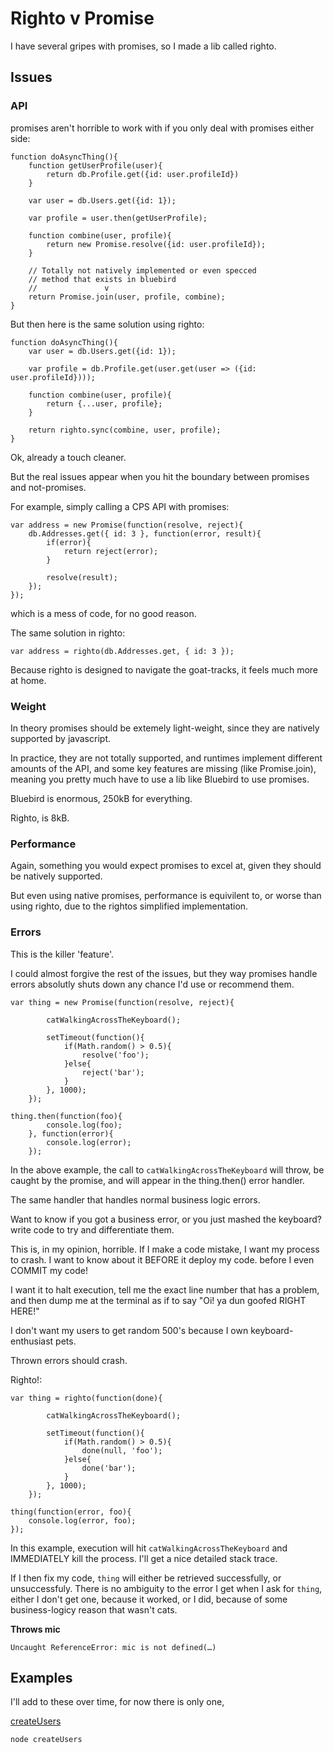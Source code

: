 # Righto v Promise

I have several gripes with promises, so I made a lib called righto.

## Issues

### API

promises aren't horrible to work with
if you only deal with promises either side:

```
function doAsyncThing(){
    function getUserProfile(user){
        return db.Profile.get({id: user.profileId})
    }

    var user = db.Users.get({id: 1});

    var profile = user.then(getUserProfile);

    function combine(user, profile){
        return new Promise.resolve({id: user.profileId});
    }

    // Totally not natively implemented or even specced
    // method that exists in bluebird
    //               v
    return Promise.join(user, profile, combine);
}
```

But then here is the same solution using righto:

```
function doAsyncThing(){
    var user = db.Users.get({id: 1});

    var profile = db.Profile.get(user.get(user => ({id: user.profileId})));

    function combine(user, profile){
        return {...user, profile};
    }

    return righto.sync(combine, user, profile);
}
```

Ok, already a touch cleaner.

But the real issues appear when you
hit the boundary between promises and not-promises.

For example, simply calling a CPS API with promises:

```
var address = new Promise(function(resolve, reject){
    db.Addresses.get({ id: 3 }, function(error, result){
        if(error){
            return reject(error);
        }

        resolve(result);
    });
});
```

which is a mess of code, for no good reason.

The same solution in righto:

```
var address = righto(db.Addresses.get, { id: 3 });
```

Because righto is designed to navigate the goat-tracks,
it feels much more at home.

### Weight

In theory promises should be extemely light-weight,
since they are natively supported by javascript.

In practice, they are not totally supported, and
runtimes implement different amounts of the API,
and some key features are missing (like Promise.join),
meaning you pretty much have to use a lib like Bluebird
to use promises.

Bluebird is enormous, 250kB for everything.

Righto, is 8kB.

### Performance

Again, something you would expect promises to excel at,
given they should be natively supported.

But even using native promises, performance is equivilent to,
or worse than using righto, due to the rightos simplified implementation.

### Errors

This is the killer 'feature'.

I could almost forgive the rest of the issues, but they way
promises handle errors absolutly shuts down any chance I'd
use or recommend them.

```
var thing = new Promise(function(resolve, reject){

        catWalkingAcrossTheKeyboard();

        setTimeout(function(){
            if(Math.random() > 0.5){
                resolve('foo');
            }else{
                reject('bar');
            }
        }, 1000);
    });

thing.then(function(foo){
        console.log(foo);
    }, function(error){
        console.log(error);
    });
```

In the above example, the call to `catWalkingAcrossTheKeyboard`
will throw, be caught by the promise, and will appear in the
thing.then() error handler.

The same handler that handles normal business logic errors.

Want to know if you got a business error, or you just mashed the keyboard?
write code to try and differentiate them.

This is, in my opinion, horrible. If I make a code mistake, I want my process to crash.
I want to know about it BEFORE it deploy my code. before I even COMMIT my code!

I want it to halt execution, tell me the exact line number that has a problem,
and then dump me at the terminal as if to say "Oi! ya dun goofed RIGHT HERE!"

I don't want my users to get random 500's because I own keyboard-enthusiast pets.

Thrown errors should crash.

Righto!:

```
var thing = righto(function(done){

        catWalkingAcrossTheKeyboard();

        setTimeout(function(){
            if(Math.random() > 0.5){
                done(null, 'foo');
            }else{
                done('bar');
            }
        }, 1000);
    });

thing(function(error, foo){
    console.log(error, foo);
});
```

In this example, execution will hit `catWalkingAcrossTheKeyboard` and
IMMEDIATELY kill the process. I'll get a nice detailed stack trace.

If I then fix my code, `thing` will either be retrieved successfully,
or unsuccessfuly. There is no ambiguity to the error I get when I ask for
`thing`, either I don't get one, because it worked, or I did, because of some
business-logicy reason that wasn't cats.

**Throws mic**

`Uncaught ReferenceError: mic is not defined(…)`

## Examples

I'll add to these over time, for now there is only one,

[createUsers](./createUsers)

```
node createUsers
```
